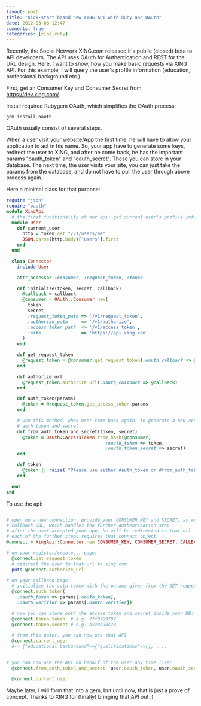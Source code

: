 ```yaml
---
layout: post
title: "Kick-start brand new XING API with Ruby and OAuth"
date: 2012-03-08 12:47
comments: true
categories: [xing,ruby]
---
```


Recently, the Social Network XING.com released it's public (closed) beta to API developers. The API uses OAuth for Authentication and REST for the URL design.
Here, I want to show, how you make basic requests via XING API. For this example, I will query the user's profile information (education, professional background etc.)

First, get an Consumer Key and Consumer Secret from https://dev.xing.com/.

Install required Rubygem OAuth, which simplifies the OAuth process:

```
gem install oauth
```

OAuth usually consist of several steps.

When a user visit your website/App the first time, he will have to allow your application to act in his name. So, your app have to generate some keys, redirect the user to XING, and after he come back, he has the important params "oauth_token" and "oauth_secret". These you can store in your database.
The next time, the user visits your site, you can just take the params from the database, and do not have to pull the user through above process again.


Here a minimal class for that purpose:

```ruby
require "json"
require "oauth"
module XingApi
  # the first functionality of our api: get current user's profile information
  module User
    def current_user
      http = token.get "/v1/users/me"
      JSON.parse(http.body)["users"].first
    end
  end

  class Connector
    include User

    attr_accessor :consumer, :request_token, :token

    def initialize(token, secret, callback)
      @callback = callback
      @consumer = OAuth::Consumer.new(
        token,
        secret,
        :request_token_path => '/v1/request_token',
        :authorize_path     => '/v1/authorize',
        :access_token_path  => '/v1/access_token',
        :site               => 'https://api.xing.com'
      )
    end

    def get_request_token
      @request_token = @consumer.get_request_token(:oauth_callback => @callback)
    end

    def authorize_url
      @request_token.authorize_url(:oauth_callback => @callback)
    end

    def auth_token(params)
      @token = @request_token.get_access_token params
    end

    # Use this method, when user come back again, to generate a new access token
    # auth token and secret
    def from_auth_token_and_secret(token, secret)
      @token = OAuth::AccessToken.from_hash(@consumer,
                                     :oauth_token => token,
                                     :oauth_token_secret => secret)
    end

    def token
      @token || raise( "Please use either #auth_token or #from_auth_token_and_secret to set the AuthToken first" )
    end

  end
end
```

To use the api:

```ruby

# open up a new connection, provide your CONSUMER KEY and SECRET, as well as your
# callback URL, which handles the further authentication step
# after the user accepted your app, he will be redirected to that url
# each of the further steps requires that connect object
@connect = XingApi::Connector.new CONSUMER_KEY, CONSUMER_SECRET, CALLBACK

# on your register/create... page:
  @connect.get_request_token
  # redirect the user to that url to xing.com
  puts @connect.authorize_url

# on your callback page:
  # initialize the auth token with the params given from the GET request to your page
  @connect.auth_token(
    :oauth_token => params[:oauth_token],
    :oauth_verifier => params[:oauth_verifier])

  # now you can store both the access token and secret inside your DB:
  @connect.token.token  # e.g. 7ff8789787
  @connect.token.secret # e.g. a278b98c78

  # from this point, you can now use that API
  @connect.current_user
  #-> {"educational_background"=>{"qualifications"=>[], ....


# you can now use the API on behalf of the user any time like:
  @connect.from_auth_token_and_secret  user.oauth_token, user.oauth_secret

  @connect.current_user
```
Maybe later, I will form that into a gem, but until now, that is just a prove of concept. Thanks to XING for (finally) bringing that API out :)
